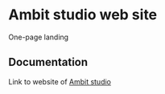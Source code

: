 # Ambit studio web site

One-page landing

## Documentation

Link to website of [Ambit studio](http://amb.in.ua)